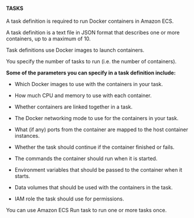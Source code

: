 #### TASKS

A task definition is required to run Docker containers in Amazon ECS.

A task definition is a text file in JSON format that describes one or more
containers, up to a maximum of 10.

Task definitions use Docker images to launch containers.

You specify the number of tasks to run (i.e. the number of containers).

**Some of the parameters you can specify in a task definition include:**

- Which Docker images to use with the containers in your task.

- How much CPU and memory to use with each container.

- Whether containers are linked together in a task.

- The Docker networking mode to use for the containers in your task.

- What (if any) ports from the container are mapped to the host container
  instances.

- Whether the task should continue if the container finished or fails.

- The commands the container should run when it is started.

- Environment variables that should be passed to the container when it starts.

- Data volumes that should be used with the containers in the task.

- IAM role the task should use for permissions.

You can use Amazon ECS Run task to run one or more tasks once.

